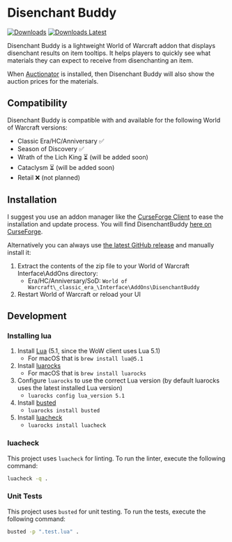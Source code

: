 # Disenchant Buddy

[![Downloads](https://img.shields.io/github/downloads/BreakBB/DisenchantBuddy/total.svg)](https://github.com/BreakBB/DisenchantBuddy/releases/)
[![Downloads Latest](https://img.shields.io/github/downloads/BreakBB/DisenchantBuddy/v1.3.1/total.svg)](https://github.com/BreakBB/DisenchantBuddy/releases/latest)

Disenchant Buddy is a lightweight World of Warcraft addon that displays disenchant results on item tooltips.
It helps players to quickly see what materials they can expect to receive from disenchanting an item.

When [Auctionator](https://github.com/Auctionator/Auctionator) is installed, then Disenchant Buddy will also show the auction prices for the materials.

## Compatibility

Disenchant Buddy is compatible with and available for the following World of Warcraft versions:

- Classic Era/HC/Anniversary :white_check_mark:
- Season of Discovery :white_check_mark:
- Wrath of the Lich King :hourglass_flowing_sand: (will be added soon)
- Cataclysm :hourglass_flowing_sand: (will be added soon)
- Retail :x: (not planned)

## Installation

I suggest you use an addon manager like the [CurseForge Client](https://curseforge.overwolf.com/) to ease the installation and update process. You will find
DisenchantBuddy [here on CurseForge](https://www.curseforge.com/wow/addons/disenchantbuddy).

Alternatively you can always use [the latest GitHub release](https://github.com/BreakBB/DisenchantBuddy/releases/latest) and manually install it:

1. Extract the contents of the zip file to your World of Warcraft Interface\AddOns directory:
    - Era/HC/Anniversary/SoD: `World of Warcraft\_classic_era_\Interface\AddOns\DisenchantBuddy`
2. Restart World of Warcraft or reload your UI

## Development

### Installing lua

1. Install [Lua](https://www.lua.org/download.html) (5.1, since the WoW client uses Lua 5.1)
    - For macOS that is `brew install lua@5.1`
2. Install [luarocks](https://luarocks.org/)
    - For macOS that is `brew install luarocks`
3. Configure `luarocks` to use the correct Lua version (by default luarocks uses the latest installed Lua version)
    - `luarocks config lua_version 5.1`
4. Install [busted](https://github.com/lunarmodules/busted)
    - `luarocks install busted`
5. Install [luacheck](https://github.com/lunarmodules/luacheck/)
    - `luarocks install luacheck`

### luacheck

This project uses `luacheck` for linting. To run the linter, execute the following command:

```sh
luacheck -q .
```

### Unit Tests

This project uses `busted` for unit testing. To run the tests, execute the following command:

```sh
busted -p ".test.lua" .
```
